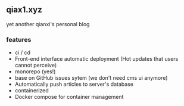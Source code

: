 ## qiax1.xyz

yet another qianxi's personal blog

### features

- ci / cd
- Front-end interface automatic deployment (Hot updates that users cannot perceive)
- monorepo (yes!)
- base on GitHub issues sytem (we don't need cms ui anymore)
- Automatically push articles to server's database
- containerized
- Docker compose for container management
